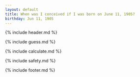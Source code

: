 ```yaml
---
layout: default
title: When was I conceived if I was born on June 11, 1905?
birthday: Jun 11, 1905
---
```


{% include header.md %}

{% include guess.md %}

{% include calculate.md %}

{% include safety.md %}

{% include footer.md %}



